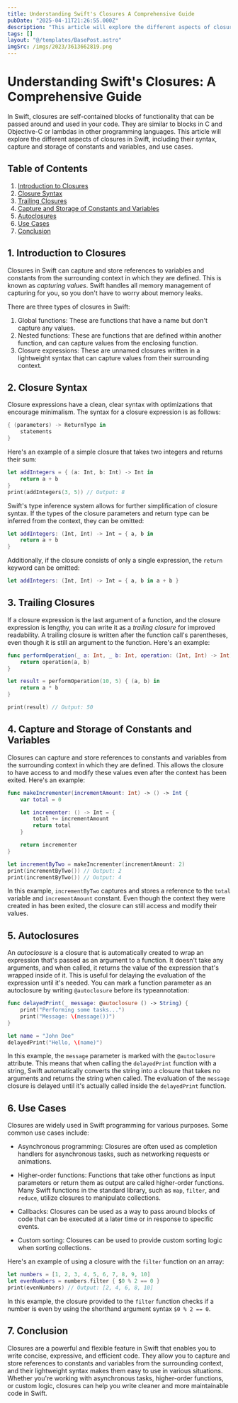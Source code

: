 ```yaml
---
title: Understanding Swift's Closures A Comprehensive Guide
pubDate: "2025-04-11T21:26:55.000Z"
description: "This article will explore the different aspects of closures in Swift, including their syntax, capture and storage of constants and variables, and use cases."
tags: []
layout: "@/templates/BasePost.astro"
imgSrc: /imgs/2023/3613662819.png
---
```

# Understanding Swift's Closures: A Comprehensive Guide

In Swift, closures are self-contained blocks of functionality that can be passed around and used in your code. They are similar to blocks in C and Objective-C or lambdas in other programming languages. This article will explore the different aspects of closures in Swift, including their syntax, capture and storage of constants and variables, and use cases.

## Table of Contents

1. [Introduction to Closures](#introduction-to-closures)
2. [Closure Syntax](#closure-syntax)
3. [Trailing Closures](#trailing-closures)
4. [Capture and Storage of Constants and Variables](#capture-and-storage)
5. [Autoclosures](#autoclosures)
6. [Use Cases](#use-cases)
7. [Conclusion](#conclusion)

## 1. Introduction to Closures <a name="introduction-to-closures"></a>

Closures in Swift can capture and store references to variables and constants from the surrounding context in which they are defined. This is known as *capturing values*. Swift handles all memory management of capturing for you, so you don't have to worry about memory leaks.

There are three types of closures in Swift:

1. Global functions: These are functions that have a name but don't capture any values.
2. Nested functions: These are functions that are defined within another function, and can capture values from the enclosing function.
3. Closure expressions: These are unnamed closures written in a lightweight syntax that can capture values from their surrounding context.

## 2. Closure Syntax <a name="closure-syntax"></a>

Closure expressions have a clean, clear syntax with optimizations that encourage minimalism. The syntax for a closure expression is as follows:

```swift
{ (parameters) -> ReturnType in
    statements
}
```

Here's an example of a simple closure that takes two integers and returns their sum:

```swift
let addIntegers = { (a: Int, b: Int) -> Int in
    return a + b
}
print(addIntegers(3, 5)) // Output: 8
```

Swift's type inference system allows for further simplification of closure syntax. If the types of the closure parameters and return type can be inferred from the context, they can be omitted:

```swift
let addIntegers: (Int, Int) -> Int = { a, b in
    return a + b
}
```

Additionally, if the closure consists of only a single expression, the `return` keyword can be omitted:

```swift
let addIntegers: (Int, Int) -> Int = { a, b in a + b }
```

## 3. Trailing Closures <a name="trailing-closures"></a>

If a closure expression is the last argument of a function, and the closure expression is lengthy, you can write it as a *trailing closure* for improved readability. A trailing closure is written after the function call's parentheses, even though it is still an argument to the function. Here's an example:

```swift
func performOperation(_ a: Int, _ b: Int, operation: (Int, Int) -> Int) -> Int {
    return operation(a, b)
}

let result = performOperation(10, 5) { (a, b) in
    return a * b
}

print(result) // Output: 50
```

## 4. Capture and Storage of Constants and Variables <a name="capture-and-storage"></a>

Closures can capture and store references to constants and variables from the surrounding context in which they are defined. This allows the closure to have access to and modify these values even after the context has been exited. Here's an example:

```swift
func makeIncrementer(incrementAmount: Int) -> () -> Int {
    var total = 0

    let incrementer: () -> Int = {
        total += incrementAmount
        return total
    }

    return incrementer
}

let incrementByTwo = makeIncrementer(incrementAmount: 2)
print(incrementByTwo()) // Output: 2
print(incrementByTwo()) // Output: 4
```

In this example, `incrementByTwo` captures and stores a reference to the `total` variable and `incrementAmount` constant. Even though the context they were created in has been exited, the closure can still access and modify their values.

## 5. Autoclosures <a name="autoclosures"></a>

An *autoclosure* is a closure that is automatically created to wrap an expression that's passed as an argument to a function. It doesn't take any arguments, and when called, it returns the value of the expression that's wrapped inside of it. This is useful for delaying the evaluation of the expression until it's needed. You can mark a function parameter as an autoclosure by writing `@autoclosure` before its typeannotation:

```swift
func delayedPrint(_ message: @autoclosure () -> String) {
    print("Performing some tasks...")
    print("Message: \(message())")
}

let name = "John Doe"
delayedPrint("Hello, \(name)")
```

In this example, the `message` parameter is marked with the `@autoclosure` attribute. This means that when calling the `delayedPrint` function with a string, Swift automatically converts the string into a closure that takes no arguments and returns the string when called. The evaluation of the `message` closure is delayed until it's actually called inside the `delayedPrint` function.

## 6. Use Cases <a name="use-cases"></a>

Closures are widely used in Swift programming for various purposes. Some common use cases include:

- Asynchronous programming: Closures are often used as completion handlers for asynchronous tasks, such as networking requests or animations.

- Higher-order functions: Functions that take other functions as input parameters or return them as output are called higher-order functions. Many Swift functions in the standard library, such as `map`, `filter`, and `reduce`, utilize closures to manipulate collections.

- Callbacks: Closures can be used as a way to pass around blocks of code that can be executed at a later time or in response to specific events.

- Custom sorting: Closures can be used to provide custom sorting logic when sorting collections.

Here's an example of using a closure with the `filter` function on an array:

```swift
let numbers = [1, 2, 3, 4, 5, 6, 7, 8, 9, 10]
let evenNumbers = numbers.filter { $0 % 2 == 0 }
print(evenNumbers) // Output: [2, 4, 6, 8, 10]
```

In this example, the closure provided to the `filter` function checks if a number is even by using the shorthand argument syntax `$0 % 2 == 0`.

## 7. Conclusion <a name="conclusion"></a>

Closures are a powerful and flexible feature in Swift that enables you to write concise, expressive, and efficient code. They allow you to capture and store references to constants and variables from the surrounding context, and their lightweight syntax makes them easy to use in various situations. Whether you're working with asynchronous tasks, higher-order functions, or custom logic, closures can help you write cleaner and more maintainable code in Swift.
